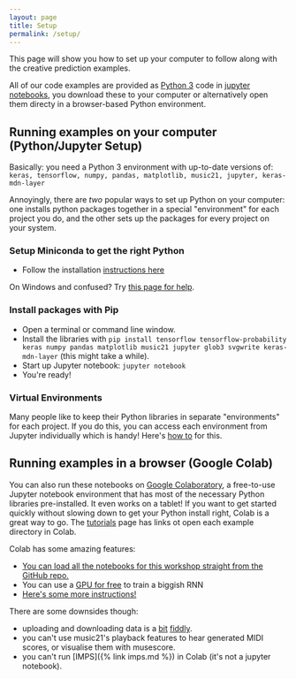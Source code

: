 ```yaml
---
layout: page
title: Setup
permalink: /setup/
---
```


This page will show you how to set up your computer to follow along with the creative prediction examples.

All of our code examples are provided as [Python 3](https://www.python.org) code in [jupyter notebooks](http://jupyter.org), you download these to your computer or alternatively open them directy in a browser-based Python environment.

<!-- You're very welcome to set this up _before_ the tutorial, but during the tutorial we won't have much time to help individuals with their python installation. If you're having trouble you can follow on the screen or try out some notebooks in Google Colab (online) -- see below. -->

## Running examples on your computer (Python/Jupyter Setup)

Basically: you need a Python 3 environment with up-to-date versions of: `keras, tensorflow, numpy, pandas, matplotlib, music21, jupyter, keras-mdn-layer`

Annoyingly, there are _two_ popular ways to set up Python on your computer: one installs python packages together in a special "environment" for each project you do, and the other sets up the packages for every project on your system.

### Setup Miniconda to get the right Python

- Follow the installation [instructions here](https://conda.io/en/latest/miniconda.html)

On Windows and confused? Try [this page for help](https://katiekodes.com/setup-python-windows-miniconda/#installing-miniconda--running-a-python-program).

### Install packages with Pip

- Open a terminal or command line window.
- Install the libraries with `pip install tensorflow tensorflow-probability keras numpy pandas matplotlib music21 jupyter glob3 svgwrite keras-mdn-layer` (this might take a while).
- Start up Jupyter notebook: `jupyter notebook`
- You're ready!

### Virtual Environments

Many people like to keep their Python libraries in separate "environments" for each project. If you do this, you can access each environment from Jupyter individually which is handy! Here's [how to](https://medium.com/@eleroy/jupyter-notebook-in-a-virtual-environment-virtualenv-8f3c3448247) for this.

## Running examples in a browser (Google Colab)

You can also run these notebooks on [Google Colaboratory](https://colab.research.google.com), a free-to-use Jupyter notebook environment that has most of the necessary Python libraries pre-installed. It even works on a tablet! If you want to get started quickly without slowing down to get your Python install right, Colab is a great way to go. The [tutorials]({{site.baseurl}}/tutorials/) page has links ot open each example directory in Colab.

Colab has some amazing features:

- [You can load all the notebooks for this workshop straight from the GitHub repo.](http://colab.research.google.com/github/cpmpercussion/creative-prediction/blob/master/)
- You can use a [GPU for free](https://medium.com/deep-learning-turkey/google-colab-free-gpu-tutorial-e113627b9f5d) to train a biggish RNN
- [Here's some more instructions!](https://colab.research.google.com/notebooks/welcome.ipynb)


There are some downsides though:

- uploading and downloading data is a [bit](https://medium.com/@Keshav31/colab-features-download-and-upload-e1ec537a83df) [fiddly](https://towardsdatascience.com/3-ways-to-load-csv-files-into-colab-7c14fcbdcb92).
- you can't use music21's playback features to hear generated MIDI scores, or visualise them with musescore.
- you can't run [IMPS]({% link imps.md %}) in Colab (it's not a jupyter notebook).


